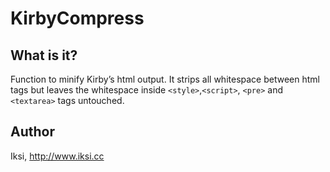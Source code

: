 # KirbyCompress

## What is it?

Function to minify Kirby’s html output. It strips all whitespace between html tags but leaves the whitespace inside `<style>`,`<script>`, `<pre>` and `<textarea>` tags untouched.

## Author
Iksi, <http://www.iksi.cc>
